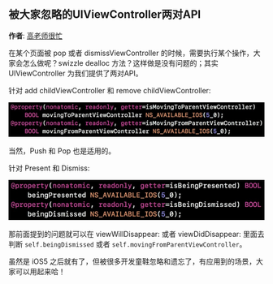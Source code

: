 ## 被大家忽略的UIViewController两对API

**作者**: [高老师很忙](https://weibo.com/517082456)

在某个页面被 pop 或者 dismissViewController 的时候，需要执行某个操作，大家会怎么做呢？swizzle dealloc 方法？这样做是没有问题的；其实 UIViewController 为我们提供了两对API。

针对 add childViewController 和 remove childViewController:

![](./1.jpg)

当然，Push 和 Pop 也是适用的。

针对 Present 和 Dismiss:

![](./2.jpg)

那前面提到的问题就可以在 viewWillDisappear: 或者 viewDidDisappear: 里面去判断 `self.beingDismissed` 或者 `self.movingFromParentViewController`。

虽然是 iOS5 之后就有了，但被很多开发童鞋忽略和遗忘了，有应用到的场景，大家可以用起来哈！

